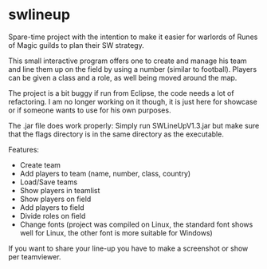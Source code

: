 # swlineup

Spare-time project with the intention to make it easier for warlords of Runes of Magic guilds to plan their SW strategy.

This small interactive program offers one to create and manage his team and line them up on the field by using a number (similar to football).
Players can be given a class and a role, as well being moved around the map.

The project is a bit buggy if run from Eclipse, the code needs a lot of refactoring.
I am no longer working on it though, it is just here for showcase or if someone wants to use for his own purposes.

The .jar file does work properly: Simply run SWLineUpV1.3.jar but make sure that the flags directory is in the same directory as the executable.

Features:
- Create team
- Add players to team (name, number, class, country)
- Load/Save teams
- Show players in teamlist
- Show players on field
- Add players to field
- Divide roles on field
- Change fonts (project was compiled on Linux, the standard font shows well for Linux, the other font is more suitable for Windows)

If you want to share your line-up you have to make a screenshot or show per teamviewer.
